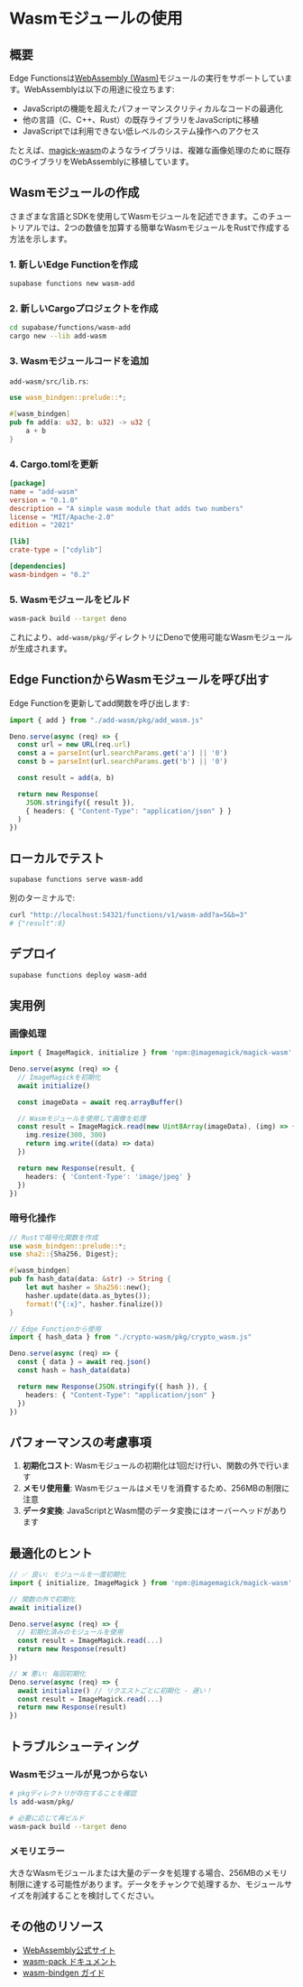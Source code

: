 # Wasmモジュールの使用

## 概要

Edge Functionsは[WebAssembly (Wasm)](https://developer.mozilla.org/en-US/docs/WebAssembly)モジュールの実行をサポートしています。WebAssemblyは以下の用途に役立ちます:

- JavaScriptの機能を超えたパフォーマンスクリティカルなコードの最適化
- 他の言語（C、C++、Rust）の既存ライブラリをJavaScriptに移植
- JavaScriptでは利用できない低レベルのシステム操作へのアクセス

たとえば、[magick-wasm](/docs/guides/functions/examples/image-manipulation)のようなライブラリは、複雑な画像処理のために既存のCライブラリをWebAssemblyに移植しています。

## Wasmモジュールの作成

さまざまな言語とSDKを使用してWasmモジュールを記述できます。このチュートリアルでは、2つの数値を加算する簡単なWasmモジュールをRustで作成する方法を示します。

### 1. 新しいEdge Functionを作成

```bash
supabase functions new wasm-add
```

### 2. 新しいCargoプロジェクトを作成

```bash
cd supabase/functions/wasm-add
cargo new --lib add-wasm
```

### 3. Wasmモジュールコードを追加

`add-wasm/src/lib.rs`:

```rust
use wasm_bindgen::prelude::*;

#[wasm_bindgen]
pub fn add(a: u32, b: u32) -> u32 {
    a + b
}
```

### 4. Cargo.tomlを更新

```toml
[package]
name = "add-wasm"
version = "0.1.0"
description = "A simple wasm module that adds two numbers"
license = "MIT/Apache-2.0"
edition = "2021"

[lib]
crate-type = ["cdylib"]

[dependencies]
wasm-bindgen = "0.2"
```

### 5. Wasmモジュールをビルド

```bash
wasm-pack build --target deno
```

これにより、`add-wasm/pkg/`ディレクトリにDenoで使用可能なWasmモジュールが生成されます。

## Edge FunctionからWasmモジュールを呼び出す

Edge Functionを更新してadd関数を呼び出します:

```typescript
import { add } from "./add-wasm/pkg/add_wasm.js"

Deno.serve(async (req) => {
  const url = new URL(req.url)
  const a = parseInt(url.searchParams.get('a') || '0')
  const b = parseInt(url.searchParams.get('b') || '0')

  const result = add(a, b)

  return new Response(
    JSON.stringify({ result }),
    { headers: { "Content-Type": "application/json" } }
  )
})
```

## ローカルでテスト

```bash
supabase functions serve wasm-add
```

別のターミナルで:

```bash
curl "http://localhost:54321/functions/v1/wasm-add?a=5&b=3"
# {"result":8}
```

## デプロイ

```bash
supabase functions deploy wasm-add
```

## 実用例

### 画像処理

```typescript
import { ImageMagick, initialize } from 'npm:@imagemagick/magick-wasm'

Deno.serve(async (req) => {
  // ImageMagickを初期化
  await initialize()

  const imageData = await req.arrayBuffer()

  // Wasmモジュールを使用して画像を処理
  const result = ImageMagick.read(new Uint8Array(imageData), (img) => {
    img.resize(300, 300)
    return img.write((data) => data)
  })

  return new Response(result, {
    headers: { 'Content-Type': 'image/jpeg' }
  })
})
```

### 暗号化操作

```rust
// Rustで暗号化関数を作成
use wasm_bindgen::prelude::*;
use sha2::{Sha256, Digest};

#[wasm_bindgen]
pub fn hash_data(data: &str) -> String {
    let mut hasher = Sha256::new();
    hasher.update(data.as_bytes());
    format!("{:x}", hasher.finalize())
}
```

```typescript
// Edge Functionから使用
import { hash_data } from "./crypto-wasm/pkg/crypto_wasm.js"

Deno.serve(async (req) => {
  const { data } = await req.json()
  const hash = hash_data(data)

  return new Response(JSON.stringify({ hash }), {
    headers: { "Content-Type": "application/json" }
  })
})
```

## パフォーマンスの考慮事項

1. **初期化コスト**: Wasmモジュールの初期化は1回だけ行い、関数の外で行います
2. **メモリ使用量**: Wasmモジュールはメモリを消費するため、256MBの制限に注意
3. **データ変換**: JavaScriptとWasm間のデータ変換にはオーバーヘッドがあります

## 最適化のヒント

```typescript
// ✅ 良い: モジュールを一度初期化
import { initialize, ImageMagick } from 'npm:@imagemagick/magick-wasm'

// 関数の外で初期化
await initialize()

Deno.serve(async (req) => {
  // 初期化済みのモジュールを使用
  const result = ImageMagick.read(...)
  return new Response(result)
})
```

```typescript
// ❌ 悪い: 毎回初期化
Deno.serve(async (req) => {
  await initialize() // リクエストごとに初期化 - 遅い！
  const result = ImageMagick.read(...)
  return new Response(result)
})
```

## トラブルシューティング

### Wasmモジュールが見つからない

```bash
# pkgディレクトリが存在することを確認
ls add-wasm/pkg/

# 必要に応じて再ビルド
wasm-pack build --target deno
```

### メモリエラー

大きなWasmモジュールまたは大量のデータを処理する場合、256MBのメモリ制限に達する可能性があります。データをチャンクで処理するか、モジュールサイズを削減することを検討してください。

## その他のリソース

- [WebAssembly公式サイト](https://webassembly.org/)
- [wasm-pack ドキュメント](https://rustwasm.github.io/wasm-pack/)
- [wasm-bindgen ガイド](https://rustwasm.github.io/wasm-bindgen/)
